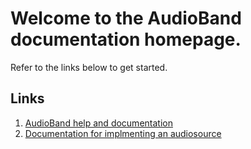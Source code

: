 # Welcome to the AudioBand documentation homepage.
Refer to the links below to get started.
## Links
1. [AudioBand help and documentation](audioband/Installation.md)
2. [Documentation for implmenting an audiosource](audiosource-docs/index.md)